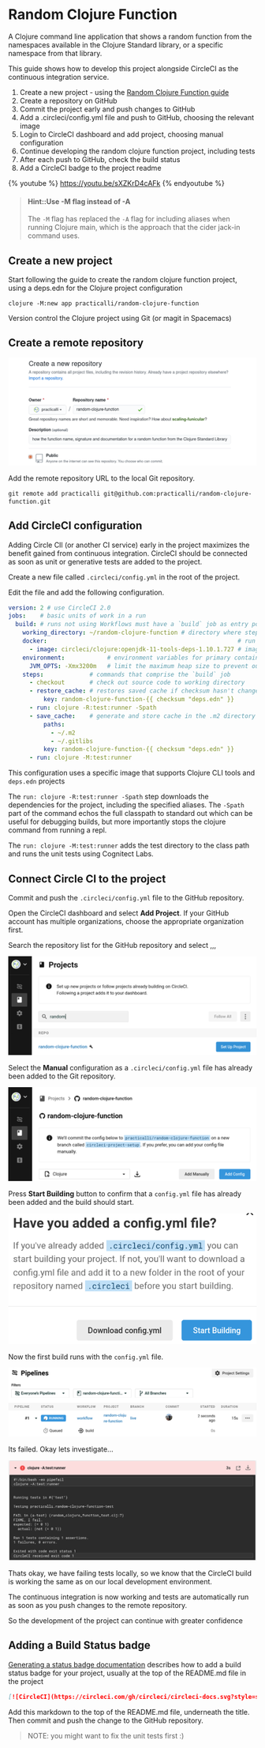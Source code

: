 # Random Clojure Function
A Clojure command line application that shows a random function from the namespaces available in the Clojure Standard library, or a specific namespace from that library.

This guide shows how to develop this project alongside CircleCI as the continuous integration service.

1. Create a new project - using the [Random Clojure Function guide](/simple-projects/random-clojure-function.md)
2. Create a repository on GitHub
3. Commit the project early and push changes to GitHub
4. Add a .circleci/config.yml file and push to GitHub, choosing the relevant image
5. Login to CircleCI dashboard and add project, choosing manual configuration
6. Continue developing the random clojure function project, including tests
7. After each push to GitHub, check the build status
8. Add a CircleCI badge to the project readme

{% youtube %}
https://youtu.be/sXZKrD4cAFk
{% endyoutube %}

> #### Hint::Use -M flag instead of -A
> The `-M` flag has replaced the `-A` flag for including aliases when running Clojure main, which is the approach that the cider jack-in command uses.

## Create a new project
Start following the guide to create the random clojure function project, using a deps.edn for the Clojure project configuration

```shell
clojure -M:new app practicalli/random-clojure-function
```

Version control the Clojure project using Git (or magit in Spacemacs)


## Create a remote repository

![GitHub new repository](/images/github-repository-create-new.png)

Add the remote repository URL to the local Git repository.

```shell
git remote add practicalli git@github.com:practicalli/random-clojure-function.git
```


## Add CircleCI configuration
Adding Circle CIl (or another CI service) early in the project maximizes the benefit gained from continuous integration.  CircleCI should be connected as soon as unit or generative tests are added to the project.

Create a new file called `.circleci/config.yml` in the root of the project.

Edit the file and add the following configuration.

```yml
version: 2 # use CircleCI 2.0
jobs:    # basic units of work in a run
  build: # runs not using Workflows must have a `build` job as entry point
    working_directory: ~/random-clojure-function # directory where steps will run
    docker:                                                      # run the steps with Docker
      - image: circleci/clojure:openjdk-11-tools-deps-1.10.1.727 # image is primary container where `steps` are run
    environment:            # environment variables for primary container
      JVM_OPTS: -Xmx3200m   # limit the maximum heap size to prevent out of memory errors
    steps:             # commands that comprise the `build` job
      - checkout       # check out source code to working directory
      - restore_cache: # restores saved cache if checksum hasn't changed since the last run
          key: random-clojure-function-{{ checksum "deps.edn" }}
      - run: clojure -R:test:runner -Spath
      - save_cache:    # generate and store cache in the .m2 directory using a key template
          paths:
            - ~/.m2
            - ~/.gitlibs
          key: random-clojure-function-{{ checksum "deps.edn" }}
      - run: clojure -M:test:runner
```

This configuration uses a specific image that supports Clojure CLI tools and `deps.edn` projects

The `run: clojure -R:test:runner -Spath` step downloads the dependencies for the project, including the specified aliases.  The `-Spath` part of the command echos the full classpath to standard out which can be useful for debugging builds, but more importantly stops the clojure command from running a repl.

The `run: clojure -M:test:runner` adds the test directory to the class path and runs the unit tests using Cognitect Labs.


## Connect Circle CI to the project
Commit and push the `.circleci/config.yml` file to the GitHub repository.

Open the CircleCI dashboard and select **Add Project**.  If your GitHub account has multiple organizations, choose the appropriate organization first.

Search the repository list for the GitHub repository and select ,,,

![Circle CI dashboard add project](/images/circle-ci-dashboard-projecs-random-clojure-function-setup.png)

Select the **Manual** configuration as a `.circleci/config.yml` file has already been added to the Git repository.


![Circle CI dashboard add Clojure project configuration](/images/circle-ci-dashboard-projects-random-clojure-function-configuration.png)

Press **Start Building** button to confirm that a `config.yml` file has already been added and the build should start.


![Circle CI dashboard - confirm config.yml configuration added and start build](/images/circle-ci-dashboard-projects-random-clojure-function-config-yml-added.png)

Now the first build runs with the `config.yml` file.


![Circle CI dashboard - build running the Clojure project](/images/circle-ci-dashboard-pipelines-random-clojure-function-running.png)

Its failed.  Okay lets investigate...


![Circle CI dashboard - build running the Clojure project and failed on unit tests as the test does not pass](/images/circle-ci-dashboard-pipelines-random-clojure-function-build-failed-test-runner.png)


Thats okay, we have failing tests locally, so we know that the CircleCI build is working the same as on our local development environment.

The continuous integration is now working and tests are automatically run as soon as you push changes to the remote repository.

So the development of the project can continue with greater confidence

## Adding a Build Status badge
[Generating a status badge documentation](https://circleci.com/docs/2.0/status-badges/#generating-a-status-badge) describes how to add a build status badge for your project, usually at the top of the README.md file in the project

```markdown
[![CircleCI](https://circleci.com/gh/circleci/circleci-docs.svg?style=svg)](https://circleci.com/gh/practicalli/random-clojure-function)
```

Add this markdown to the top of the README.md file, underneath the title.  Then commit and push the change to the GitHub repository.

> NOTE: you might want to fix the unit tests first :)
